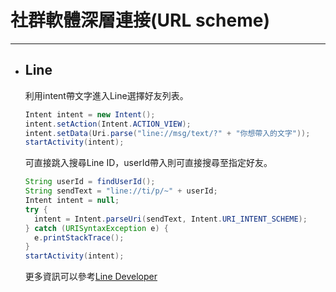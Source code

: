 # 社群軟體深層連接\(URL scheme\)

---

* ## Line

  利用intent帶文字進入Line選擇好友列表。

  ```java
  Intent intent = new Intent();
  intent.setAction(Intent.ACTION_VIEW);
  intent.setData(Uri.parse("line://msg/text/?" + "你想帶入的文字"));
  startActivity(intent);
  ```

  可直接跳入搜尋Line ID，userId帶入則可直接搜尋至指定好友。

  ```java
  String userId = findUserId();
  String sendText = "line://ti/p/~" + userId;
  Intent intent = null;
  try {
    intent = Intent.parseUri(sendText, Intent.URI_INTENT_SCHEME);
  } catch (URISyntaxException e) {
    e.printStackTrace();
  }
  startActivity(intent);
  ```

  更多資訊可以參考[Line Developer](https://developers.line.me/en/docs/messaging-api/using-line-url-scheme/#sending-text-messages)



